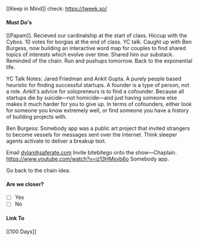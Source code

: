 [[Keep in Mind]]
check: https://tweek.so/
#### Must Do's

[[Papam]]. Recieved our cardinalship at the start of class. Hiccup with the Cybos. 10 votes for borgias at the end of class. YC talk. Caught up with Ben Burgess, now building an interactive word map for couples to find shared topics of interests which evolve over time. Shared him our substack. Reminded of the chain. Run and pushups tomorrow. Back to the exponential life.

YC Talk Notes:
Jared Friedman and Ankit Gupta. A purely people based heuristic for finding successful startups. A founder is a type of person, not a role. Ankit's advice for solopreneurs is to find a cofounder. Because all startups die by suicide—not homicide—and just having someone else makes it much harder for you to give up. In terms of cofounders, either look for someone you know extremely well, or find someone you have a history of building projects with. 

Ben Burgess:
Somebody app was a public art project that invited strangers to become vessels for messages sent over the internet. Think sleeper agents activate to deliver a breakup text. 

Email dylan@saferate.com
Invite bitebitego onto the show—Chaplain.
https://www.youtube.com/watch?v=iz13HMsvb6o
Somebody app.

Go back to the chain idea.
#### Are we closer?
- [ ] Yes
- [ ] No
#### Link To
[[100 Days]]